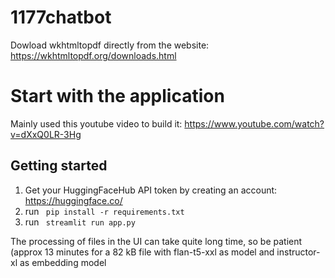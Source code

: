 # 1177chatbot

Dowload wkhtmltopdf directly from the website: https://wkhtmltopdf.org/downloads.html
# Start with the application
Mainly used this youtube video to build it: https://www.youtube.com/watch?v=dXxQ0LR-3Hg

## Getting started
1. Get your HuggingFaceHub API token by creating an account: https://huggingface.co/
2. run ``` pip install -r requirements.txt```
3. run ``` streamlit run app.py```

The processing of files in the UI can take quite long time, so be patient (approx 13 minutes for a 82 kB file with flan-t5-xxl as model and instructor-xl as embedding model

